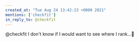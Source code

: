 ```yaml
---
created_at: "Tue Aug 24 13:42:23 +0000 2021"
mentions: ['checkfit']
in_reply_to: @checkfit
---
```


@checkfit I don't know if I would want to see where I rank...🤣